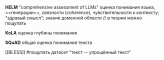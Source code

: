**HELM**
"comprehensive assessment of LLMs"
оценка понимания языка, ==генерации==, связности (coherence), чувствительности к контексту; "здравый смысл"; знание доменной области
// в теории можно пощупать

**KoLA**
оценка глубины понимания

**SQuAD**
общая оценка понимания текста

[[BLESS]]
#пощупать 
датасет "текст -- упрощённый текст"
